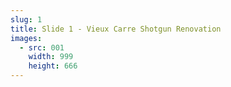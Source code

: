 ```yaml
---
slug: 1
title: Slide 1 - Vieux Carre Shotgun Renovation
images:
  - src: 001
    width: 999
    height: 666
---
```

